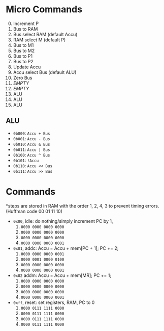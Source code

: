 # Micro Commands

0. Increment P
1. Bus to RAM
2. Bus select RAM (default Accu)
3. RAM select M (default P)
4. Bus to M1
5. Bus to M2
6. Bus to P1
7. Bus to P2
8. Update Accu
9. Accu select Bus (default ALU)
10. Zero Bus
11. _EMPTY_
12. _EMPTY_
13. ALU
14. ALU
15. ALU

## ALU

- `0b000`: `Accu + Bus`
- `0b001`: `Accu - Bus`
- `0b010`: `Accu & Bus`
- `0b011`: `Accu | Bus`
- `0b100`: `Accu ^ Bus`
- `0b101`: `!Accu`
- `0b110`: `Accu << Bus`
- `0b111`: `Accu >> Bus`

# Commands

*steps are stored in RAM with the order 1, 2, 4, 3 to prevent timing errors. (Huffman code 00 01 11 10)

- `0x00`, idle: do nothing/simply increment PC by 1,
    1. `0000 0000 0000 0000`
    2. `0000 0000 0000 0000`
    3. `0000 0000 0000 0000`
    4. `0000 0000 0000 0001`
- `0x01`, addc: Accu = Accu + mem[PC + 1]; PC += 2;
    1. `0000 0000 0000 0001`
    2. `0000 0001 0000 0100`
    3. `0000 0000 0000 0000`
    4. `0000 0000 0000 0001`
- `0x02` addm: Accu = Accu + mem[MR]; PC += 1;
    1. `0000 0000 0000 0000`
    2. `0000 0000 0000 0000`
    3. `0000 0000 0000 0000`
    4. `0000 0000 0000 0001`
- `0xff`, reset: set registers, RAM, PC to 0
    1. `0000 0111 1111 0000`
    2. `0000 0111 1111 0000`
    3. `0000 0111 1111 0000`
    4. `0000 0111 1111 0000`